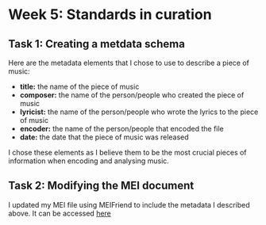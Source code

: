 # Week 5: Standards in curation

## Task 1: Creating a metdata schema
Here are the metadata elements that I chose to use to describe a piece of music:
- <b>title:</b> the name of the piece of music
- <b>composer:</b> the name of the person/people who created the piece of music
- <b>lyricist:</b> the name of the person/people who wrote the lyrics to the piece of music
- <b>encoder:</b> the name of the person/people that encoded the file
- <b>date:</b> the date that the piece of music was released
  
I chose these elements as I believe them to be the most crucial pieces of information when encoding and analysing music.

## Task 2: Modifying the MEI document
I updated my MEI file using MEIFriend to include the metadata I described above. It can be accessed [here](WEEK9FINAL.mei)
